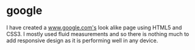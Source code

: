 # google

I have created a www.google.com's look alike page using HTML5 and CSS3. I mostly used fluid measurements and so there is nothing much to add responsive design as it is performing well in any device.
